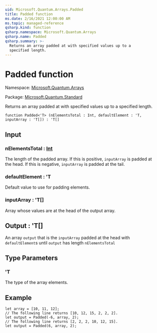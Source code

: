 ```yaml
---
uid: Microsoft.Quantum.Arrays.Padded
title: Padded function
ms.date: 2/16/2021 12:00:00 AM
ms.topic: managed-reference
qsharp.kind: function
qsharp.namespace: Microsoft.Quantum.Arrays
qsharp.name: Padded
qsharp.summary: >-
  Returns an array padded at with specified values up to a
  specified length.
---
```


# Padded function

Namespace: [Microsoft.Quantum.Arrays](xref:Microsoft.Quantum.Arrays)

Package: [Microsoft.Quantum.Standard](https://nuget.org/packages/Microsoft.Quantum.Standard)


Returns an array padded at with specified values up to aspecified length.

```qsharp
function Padded<'T> (nElementsTotal : Int, defaultElement : 'T, inputArray : 'T[]) : 'T[]
```


## Input

### nElementsTotal : [Int](xref:microsoft.quantum.lang-ref.int)

The length of the padded array. If this is positive, `inputArray`is padded at the head. If this is negative, `inputArray` is paddedat the tail.


### defaultElement : 'T

Default value to use for padding elements.


### inputArray : 'T[]

Array whose values are at the head of the output array.



## Output : 'T[]

An array `output` that is the `inputArray` padded at the headwith `defaultElement`s until `output` has length `nElementsTotal`

## Type Parameters

### 'T

The type of the array elements.

## Example

```qsharplet array = [10, 11, 12];// The following line returns [10, 12, 15, 2, 2, 2].let output = Padded(-6, array, 2);// The following line returns [2, 2, 2, 10, 12, 15].let output = Padded(6, array, 2);```